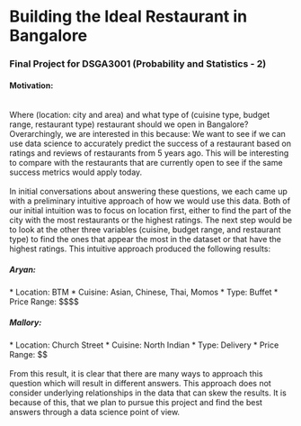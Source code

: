 # Building the Ideal Restaurant in Bangalore
### Final Project for DSGA3001 (Probability and Statistics - 2)

<h4>Motivation:</h4>
<br>
Where (location: city and area) and what type of (cuisine type, budget range, restaurant type) restaurant should we open in Bangalore? 
<br>
Overarchingly, we are interested in this because: We want to see if we can use data science to accurately predict the success of a restaurant based on ratings and reviews of restaurants from 5 years ago. This will be interesting to compare with the restaurants that are currently open to see if the same success metrics would apply today.
<br>
<br>
In initial conversations about answering these questions, we each came up with a preliminary intuitive approach of how we would use this data. Both of our initial intuition was to focus on location first, either to find the part of the city with the most restaurants or the highest ratings. The next step would be to look at the other three variables (cuisine, budget range, and restaurant type) to find the ones that appear the most in the dataset or that have the highest ratings. This intuitive approach produced the following results: 
<br>

<h5>Aryan:</h5>
* Location: BTM
* Cuisine: Asian, Chinese, Thai, Momos
* Type: Buffet
* Price Range: $$$$


<h5>Mallory:</h5>
* Location: Church Street
* Cuisine: North Indian
* Type: Delivery
* Price Range: $$
<br>
<br>
From this result, it is clear that there are many ways to approach this question which will result in different answers. This approach does not consider underlying relationships in the data that can skew the results.
It is because of this, that we plan to pursue this project and find the best answers through a data science point of view.

